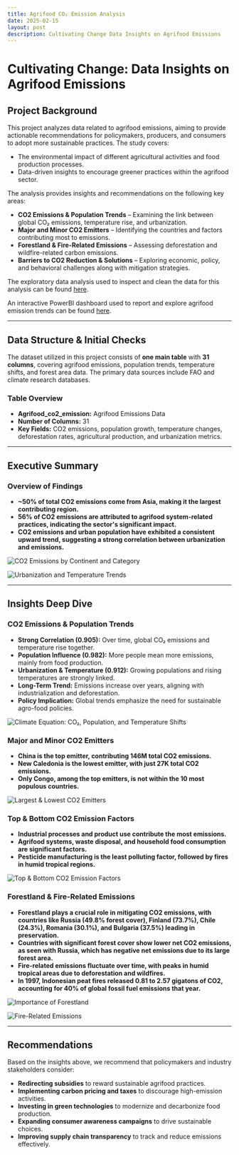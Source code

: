 ```yaml
---
title: Agrifood CO₂ Emission Analysis
date: 2025-02-15
layout: post
description: Cultivating Change Data Insights on Agrifood Emissions
---
```


# Cultivating Change: Data Insights on Agrifood Emissions

## Project Background
This project analyzes data related to agrifood emissions, aiming to provide actionable recommendations for policymakers, producers, and consumers to adopt more sustainable practices. The study covers:
- The environmental impact of different agricultural activities and food production processes.
- Data-driven insights to encourage greener practices within the agrifood sector.

The analysis provides insights and recommendations on the following key areas:
- **CO2 Emissions & Population Trends** – Examining the link between global CO₂ emissions, temperature rise, and urbanization.
- **Major and Minor CO2 Emitters** – Identifying the countries and factors contributing most to emissions.
- **Forestland & Fire-Related Emissions** – Assessing deforestation and wildfire-related carbon emissions.
- **Barriers to CO2 Reduction & Solutions** – Exploring economic, policy, and behavioral challenges along with mitigation strategies.

The exploratory data analysis used to inspect and clean the data for this analysis can be found [here](https://github.com/GiorgosKastoras/agrifood-co2-emission-analysis/blob/main/Analysis/Exploratory_Data_Analysis.ipynb).

An interactive PowerBI dashboard used to report and explore agrifood emission trends can be found [here](https://github.com/GiorgosKastoras/agrifood-co2-emission-analysis/tree/main/PowerBI_Dashboard).

---

## Data Structure & Initial Checks
The dataset utilized in this project consists of **one main table** with **31 columns**, covering agrifood emissions, population trends, temperature shifts, and forest area data. The primary data sources include FAO and climate research databases.

### Table Overview
- **Agrifood_co2_emission:** Agrifood Emissions Data
- **Number of Columns:** 31
- **Key Fields:** CO2 emissions, population growth, temperature changes, deforestation rates, agricultural production, and urbanization metrics.

---

## Executive Summary
### Overview of Findings
- **~50% of total CO2 emissions come from Asia, making it the largest contributing region.**
- **56% of CO2 emissions are attributed to agrifood system-related practices, indicating the sector's significant impact.**
- **CO2 emissions and urban population have exhibited a consistent upward trend, suggesting a strong correlation between urbanization and emissions.**

![CO2 Emissions by Continent and Category](https://raw.githubusercontent.com/GiorgosKastoras/agrifood-co2-emission-analysis/refs/heads/main/Images/co2_emissions_overview.png)

![Urbanization and Temperature Trends](https://raw.githubusercontent.com/GiorgosKastoras/agrifood-co2-emission-analysis/refs/heads/main/Images/urban_temp_trends.png)

---

## Insights Deep Dive
### CO2 Emissions & Population Trends
- **Strong Correlation (0.905):** Over time, global CO₂ emissions and temperature rise together.
- **Population Influence (0.982):** More people mean more emissions, mainly from food production.
- **Urbanization & Temperature (0.912):** Growing populations and rising temperatures are strongly linked.
- **Long-Term Trend:** Emissions increase over years, aligning with industrialization and deforestation.
- **Policy Implication:** Global trends emphasize the need for sustainable agro-food policies.

![Climate Equation: CO₂, Population, and Temperature Shifts](https://raw.githubusercontent.com/GiorgosKastoras/agrifood-co2-emission-analysis/refs/heads/main/Images/climate_equation.png)


### Major and Minor CO2 Emitters

- **China is the top emitter, contributing 146M total CO2 emissions.**
- **New Caledonia is the lowest emitter, with just 27K total CO2 emissions.**
- **Only Congo, among the top emitters, is not within the 10 most populous countries.**

![Largest & Lowest CO2 Emitters](https://raw.githubusercontent.com/GiorgosKastoras/agrifood-co2-emission-analysis/refs/heads/main/Images/largest_lowest_emitters.png)

### Top & Bottom CO2 Emission Factors

- **Industrial processes and product use contribute the most emissions.**
- **Agrifood systems, waste disposal, and household food consumption are significant factors.**
- **Pesticide manufacturing is the least polluting factor, followed by fires in humid tropical regions.**

![Top & Bottom CO2 Emission Factors](https://raw.githubusercontent.com/GiorgosKastoras/agrifood-co2-emission-analysis/refs/heads/main/Images/top_bottom_co2_factors.png)

### Forestland & Fire-Related Emissions

- **Forestland plays a crucial role in mitigating CO2 emissions, with countries like Russia (49.8% forest cover), Finland (73.7%), Chile (24.3%), Romania (30.1%), and Bulgaria (37.5%) leading in preservation.**
- **Countries with significant forest cover show lower net CO2 emissions, as seen with Russia, which has negative net emissions due to its large forest area.**
- **Fire-related emissions fluctuate over time, with peaks in humid tropical areas due to deforestation and wildfires.**
- **In 1997, Indonesian peat fires released 0.81 to 2.57 gigatons of CO2, accounting for 40% of global fossil fuel emissions that year.**

![Importance of Forestland](https://raw.githubusercontent.com/GiorgosKastoras/agrifood-co2-emission-analysis/refs/heads/main/Images/importance_forestland.png)

![Fire-Related Emissions](https://raw.githubusercontent.com/GiorgosKastoras/agrifood-co2-emission-analysis/refs/heads/main/Images/fire_emissions_trends.png)

---

## Recommendations
Based on the insights above, we recommend that policymakers and industry stakeholders consider:

- **Redirecting subsidies** to reward sustainable agrifood practices.
- **Implementing carbon pricing and taxes** to discourage high-emission activities.
- **Investing in green technologies** to modernize and decarbonize food production.
- **Expanding consumer awareness campaigns** to drive sustainable choices.
- **Improving supply chain transparency** to track and reduce emissions effectively.



